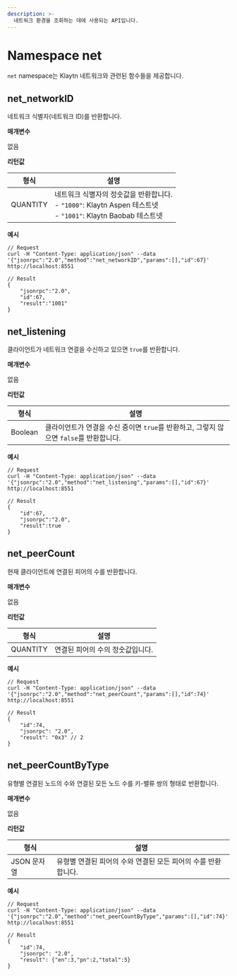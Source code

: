 ```yaml
---
description: >-
  네트워크 환경을 조회하는 데에 사용되는 API입니다.
---
```


# Namespace net <a id="namespace-net"></a>

`net` namespace는 Klaytn 네트워크와 관련된 함수들을 제공합니다.


## net_networkID <a id="net_networkid"></a>

네트워크 식별자(네트워크 ID)를 반환합니다.

**매개변수**

없음

**리턴값**

| 형식       | 설명                                                                                                                                     |
| -------- | -------------------------------------------------------------------------------------------------------------------------------------- |
| QUANTITY | 네트워크 식별자의 정숫값을 반환합니다.<br />    - `"1000"`: Klaytn Aspen 테스트넷<br />    - `"1001"`: Klaytn Baobab 테스트넷 |

**예시**

```shell
// Request
curl -H "Content-Type: application/json" --data '{"jsonrpc":"2.0","method":"net_networkID","params":[],"id":67}' http://localhost:8551

// Result
{
    "jsonrpc":"2.0",
    "id":67,
    "result":"1001"
}
```


## net_listening <a id="net_listening"></a>

클라이언트가 네트워크 연결을 수신하고 있으면 `true`를 반환합니다.

**매개변수**

없음

**리턴값**

| 형식      | 설명                                                      |
| ------- | ------------------------------------------------------- |
| Boolean | 클라이언트가 연결을 수신 중이면 `true`를 반환하고, 그렇지 않으면 `false`를 반환합니다. |

**예시**

```shell
// Request
curl -H "Content-Type: application/json" --data '{"jsonrpc":"2.0","method":"net_listening","params":[],"id":67}' http://localhost:8551

// Result
{
    "id":67,
    "jsonrpc":"2.0",
    "result":true
}
```


## net_peerCount <a id="net_peercount"></a>

현재 클라이언트에 연결된 피어의 수를 반환합니다.

**매개변수**

없음

**리턴값**

| 형식       | 설명                 |
| -------- | ------------------ |
| QUANTITY | 연결된 피어의 수의 정숫값입니다. |

**예시**

```shell
// Request
curl -H "Content-Type: application/json" --data '{"jsonrpc":"2.0","method":"net_peerCount","params":[],"id":74}' http://localhost:8551

// Result
{
    "id":74,
    "jsonrpc": "2.0",
    "result": "0x3" // 2
}
```

## net_peerCountByType <a id="net_peercountbytype"></a>

유형별 연결된 노드의 수와 연결된 모든 노드 수를 키-밸류 쌍의 형태로 반환합니다.

**매개변수**

없음

**리턴값**

| 형식       | 설명                                  |
| -------- | ----------------------------------- |
| JSON 문자열 | 유형별 연결된 피어의 수와 연결된 모든 피어의 수를 반환합니다. |

**예시**

```shell
// Request
curl -H "Content-Type: application/json" --data '{"jsonrpc":"2.0","method":"net_peerCountByType","params":[],"id":74}' http://localhost:8551

// Result
{
    "id":74,
    "jsonrpc": "2.0",
    "result": {"en":3,"pn":2,"total":5}
}
```
